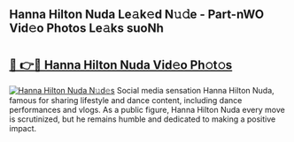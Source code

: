 ## Hanna Hilton Nuda Le𝚊k𝚎d N𝚞𝚍e - Part-nWO Vid𝚎o Photos Le𝚊ks suoNh

# <h2><a href="http://fbd9pu1.evod.top/?m=Hanna+Hilton+Nuda">🔗 👉🔴 Hanna Hilton Nuda Vid𝚎o Ph𝚘t𝚘s</a></h2>

[![Hanna Hilton Nuda N𝚞d𝚎s](https://i.imgur.com/8V9OHl7.gif)](http://fbd9pu1.evod.top/?m=Hanna+Hilton+Nuda)
Social media sensation Hanna Hilton Nuda, famous for sharing lifestyle and dance content, including dance performances and vlogs. As a public figure, Hanna Hilton Nuda every move is scrutinized, but he remains humble and dedicated to making a positive impact. 
